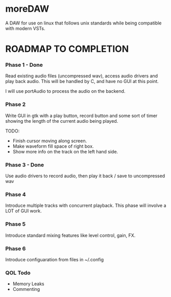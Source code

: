 # moreDAW
A DAW for use on linux that follows unix standards while being compatible with modern VSTs.

# ROADMAP TO COMPLETION

### Phase 1 - Done
Read existing audio files (uncompressed wav), access audio drivers and play back audio.
This will be handled by C, and have no GUI at this point.

I will use portAudio to process the audio on the backend.

### Phase 2
Write GUI in gtk with a play button, record button and some sort of timer showing the length of the current audio 
being played.

TODO:
- Finish cursor moving along screen.
- Make waveform fill space of right box.
- Show more info on the track on the left hand side.

### Phase 3 - Done
Use audio drivers to record audio, then play it back / save to uncompressed wav

### Phase 4
Introduce multiple tracks with concurrent playback. This phase will involve a LOT of GUI work.

### Phase 5
Introduce standard mixing features like level control, gain, FX.

### Phase 6
Introduce configuaration from files in ~/.config



### QOL Todo
- Memory Leaks
- Commenting